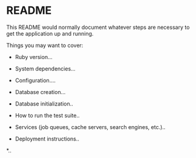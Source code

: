 # README

This README would normally document whatever steps are necessary to get the
application up and running.

Things you may want to cover:

* Ruby version...

* System dependencies...

* Configuration....

* Database creation...

* Database initialization..

* How to run the test suite..

* Services (job queues, cache servers, search engines, etc.)..

* Deployment instructions..

*..
